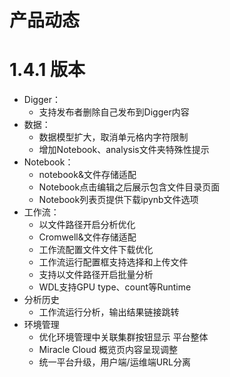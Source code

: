 # 产品动态

# 1.4.1 版本
- Digger：
    - 支持发布者删除自己发布到Digger内容
- 数据：
    - 数据模型扩大，取消单元格内字符限制
    - 增加Notebook、analysis文件夹特殊性提示
- Notebook：
    - notebook&文件存储适配
    - Notebook点击编辑之后展示包含文件目录页面
    - Notebook列表页提供下载ipynb文件选项
- 工作流：
    - 以文件路径开启分析优化
    - Cromwell&文件存储适配
    - 工作流配置文件文件下载优化
    - 工作流运行配置框支持选择和上传文件
    - 支持以文件路径开启批量分析
    - WDL支持GPU type、count等Runtime
- 分析历史
    - 工作流运行分析，输出结果链接跳转
- 环境管理
    - 优化环境管理中关联集群按钮显示
平台整体
    - Miracle Cloud 概览页内容呈现调整
    - 统一平台升级，用户端/运维端URL分离
